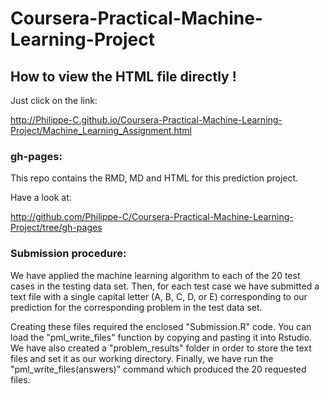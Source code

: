 # Coursera-Practical-Machine-Learning-Project

## How to view the HTML file **directly** !

Just click on the link:

http://Philippe-C.github.io/Coursera-Practical-Machine-Learning-Project/Machine_Learning_Assignment.html

### gh-pages:

This repo contains the RMD, MD and HTML for this prediction project.

Have a look at:

http://github.com/Philippe-C/Coursera-Practical-Machine-Learning-Project/tree/gh-pages

### Submission procedure:

We have applied the machine learning algorithm to each of the 20 test cases in the testing data set. Then, for each test case we have submitted a text file with a single capital letter (A, B, C, D, or E) corresponding to our prediction for the corresponding problem in the test data set.

Creating these files required the enclosed "Submission.R" code. You can load the "pml_write_files" function by copying and pasting it into Rstudio. We have also created a "problem_results" folder in order to store the text files and set it as our working directory. Finally, we have run the "pml_write_files(answers)" command which produced the 20 requested files.


